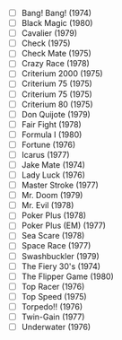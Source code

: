 - [ ] Bang! Bang! (1974)
- [ ] Black Magic (1980)
- [ ] Cavalier (1979)
- [ ] Check (1975)
- [ ] Check Mate (1975)
- [ ] Crazy Race (1978)
- [ ] Criterium 2000 (1975)
- [ ] Criterium 75 (1975)
- [ ] Criterium 75 (1975)
- [ ] Criterium 80 (1975)
- [ ] Don Quijote (1979)
- [ ] Fair Fight (1978)
- [ ] Formula I (1980)
- [ ] Fortune (1976)
- [ ] Icarus (1977)
- [ ] Jake Mate (1974)
- [ ] Lady Luck (1976)
- [ ] Master Stroke (1977)
- [ ] Mr. Doom (1979)
- [ ] Mr. Evil (1978)
- [ ] Poker Plus (1978)
- [ ] Poker Plus (EM) (1977)
- [ ] Sea Scare (1978)
- [ ] Space Race (1977)
- [ ] Swashbuckler (1979)
- [ ] The Fiery 30's (1974)
- [ ] The Flipper Game (1980)
- [ ] Top Racer (1976)
- [ ] Top Speed (1975)
- [ ] Torpedo!! (1976)
- [ ] Twin-Gain (1977)
- [ ] Underwater (1976)
